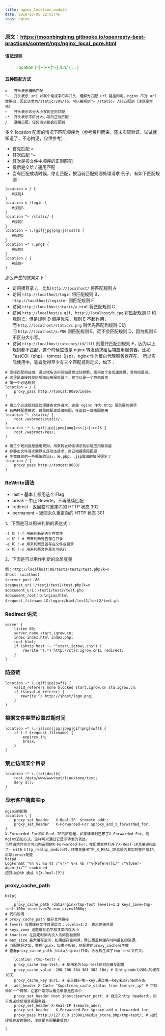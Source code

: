 ```yaml
---
title: nginx_location_module
date: 2018-10-05 22:03:46
tags: nginx
---
```

### 原文：https://moonbingbing.gitbooks.io/openresty-best-practices/content/ngx/nginx_local_pcre.html

#### 语法规则
><font color=green>  location [=|~|~*|^~] /uri/ { … }</font>

#### 五种匹配方式
```
=	开头表示精确匹配
^~	开头表示 uri 以某个常规字符串开头，理解为匹配 url 路径即可。nginx 不对 url 做编码，因此请求为/static/20%/aa，可以被规则^~ /static/ /aa匹配到（注意是空格）
~	开头表示区分大小写的正则匹配
~*	开头表示不区分大小写的正则匹配
/	通用匹配，任何请求都会匹配到
```

多个 location 配置的情况下匹配顺序为（参考资料而来，还未实际验证，试试就知道了，不必拘泥，仅供参考）:
- 首先匹配 =
- 其次匹配 ^~
- 其次是按文件中顺序的正则匹配
- 最后是交给 / 通用匹配
- 当有匹配成功时候，停止匹配，按当前匹配规则处理请求
例子，有如下匹配规则：

```
location = / {
   #规则A
}
location = /login {
   #规则B
}
location ^~ /static/ {
   #规则C
}
location ~ \.(gif|jpg|png|js|css)$ {
   #规则D
}
location ~* \.png$ {
   #规则E
}
location / {
   #规则F
}
```

那么产生的效果如下：
- 访问根目录 /， 比如 `http://localhost/` 将匹配规则 A
- 访问 `http://localhost/login` 将匹配规则 B，`http://localhost/register` 则匹配规则 F
- 访问 `http://localhost/static/a.html` 将匹配规则 C
- 访问 `http://localhost/a.gif, http://localhost/b.jpg` 将匹配规则 D 和规则 E，但是规则 D 顺序优先，规则 E 不起作用，而 `http://localhost/static/c.png` 则优先匹配到规则 C访问 `http://localhost/a.PNG` 则匹配规则 E，而不会匹配规则 D，因为规则 E 不区分大小写。
- 访问 `http://localhost/category/id/1111` 则最终匹配到规则 F，因为以上规则都不匹配，这个时候应该是 nginx 转发请求给后端应用服务器，比如 FastCGI（php），tomcat（jsp），nginx 作为反向代理服务器存在。
所以实际使用中，笔者觉得至少有三个匹配规则定义，如下：

```
# 直接匹配网站根，通过域名访问网站首页比较频繁，使用这个会加速处理，官网如是说。
# 这里是直接转发给后端应用服务器了，也可以是一个静态首页
# 第一个必选规则
location = / {
    proxy_pass http://tomcat:8080/index
}

# 第二个必选规则是处理静态文件请求，这是 nginx 作为 http 服务器的强项
# 有两种配置模式，目录匹配或后缀匹配，任选其一或搭配使用
location ^~ /static/ {
    root /webroot/static/;
}
location ~* \.(gif|jpg|jpeg|png|css|js|ico)$ {
    root /webroot/res/;
}

# 第三个规则就是通用规则，用来转发动态请求到后端应用服务器
# 非静态文件请求就默认是动态请求，自己根据实际把握
# 毕竟目前的一些框架的流行，带.php、.jsp后缀的情况很少了
location / {
    proxy_pass http://tomcat:8080/
}

```


### ReWrite语法
- last – 基本上都用这个 Flag
- break – 中止 Rewirte，不再继续匹配
- redirect – 返回临时重定向的 HTTP 状态 302
- permanent – 返回永久重定向的 HTTP 状态 301

1、下面是可以用来判断的表达式：
```
-f 和 !-f 用来判断是否存在文件
-d 和 !-d 用来判断是否存在目录
-e 和 !-e 用来判断是否存在文件或目录
-x 和 !-x 用来判断文件是否可执行
```
2、下面是可以用作判断的全局变量
```
例：http://localhost:88/test1/test2/test.php?k=v
$host：localhost
$server_port：88
$request_uri：/test1/test2/test.php?k=v
$document_uri：/test1/test2/test.php
$document_root：D:\nginx/html
$request_filename：D:\nginx/html/test1/test2/test.ph
```

### Redirect 语法
```
server {
    listen 80;
    server_name start.igrow.cn;
    index index.html index.php;
    root html;
    if ($http_host !~ "^star\.igrow\.cn$") {
        rewrite ^(.*) http://star.igrow.cn$1 redirect;
    }
}
```
### 防盗链
```
location ~* \.(gif|jpg|swf)$ {
    valid_referers none blocked start.igrow.cn sta.igrow.cn;
    if ($invalid_referer) {
       rewrite ^/ http://$host/logo.png;
    }
}
```
### 根据文件类型设置过期时间
```
location ~* \.(js|css|jpg|jpeg|gif|png|swf)$ {
    if (-f $request_filename) {
        expires 1h;
        break;
    }
}
```
### 禁止访问某个目录
```
location ~* \.(txt|doc)${
    root /data/www/wwwroot/linuxtone/test;
    deny all;
}
```
### 显示客户端真实ip
```
nginx的配置
location \ {
    proxy_set_header   X-Real-IP  $remote_addr;
    proxy_set_header   X-Forwarded-For $proxy_add_x_forwarded_for; 
}
X-Forwarded-For和X-Real-IP的区别是，如果请求时已带了X-Forwarded-For，则nginx追加方式，这样可以通过它显示转发的轨迹。
当然请求时完全可以构造假的X-Forwarded-For，在配置文件打开了X-Real-IP及编译指定了--with-http_realip_module时，环境变量HTTP_X_REAL_IP总是为真实的客户端IP。
后端server配置
httpd 
LogFormat "%h %l %u %t /"%r/" %>s %b /"%{Referer}i/" /"%{User-Agent}i/"" combined
把其中的%h 换成 %{X-Real-IP}i
```

### proxy_cache_path
```
http{
    ......
    proxy_cache_path /data/nginx/tmp-test levels=1:2 keys_zone=tmp-test:100m inactive=7d max_size=1000g;
# 代码说明：
# proxy_cache_path 缓存文件路径
# levels 设置缓存文件目录层次；levels=1:2  表示两级目录
# keys_zone 设置缓存名字和共享内存大小
# inactive 在指定时间内没人访问则被删除
# max_size 最大缓存空间，如果缓存空间满，默认覆盖掉缓存时间最长的资源。
# 当配置好之后，重启nginx，如果不报错，则配置的proxy_cache会生效
# 查看proxy_cache_path /data/nginx/目录，会发现生成了tmp-test文件夹。

    location /tmp-test/ {  
	proxy_cache tmp-test; # 使用名为tmp-test的对应缓存配置
  	proxy_cache_valid  200 206 304 301 302 10d; # 对httpcode为200…的缓存10天 
	proxy_cache_key $uri; # 定义缓存唯一key,通过唯一key来进行hash存取
#	add_header X-Cache "$upstream_cache_status from $server_ip" # 可以添加一个首部，在客户端可以看见缓存是否命中
	proxy_set_header Host $host:$server_port; # 自定义http header头，用于发送给后端真实服务器。 
	proxy_set_header X-Real-IP $remote_addr;   
	proxy_set_header   X-Forwarded-For $proxy_add_x_forwarded_for;  
	proxy_pass http://127.0.0.1:8081/media_store.php/tmp-test/; # 指代理后转发的路径，注意是否需要最后的/

}

```
